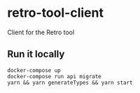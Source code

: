 # retro-tool-client
Client for the Retro tool

## Run it locally

    docker-compose up
    docker-compose run api migrate
    yarn && yarn generateTypes && yarn start
